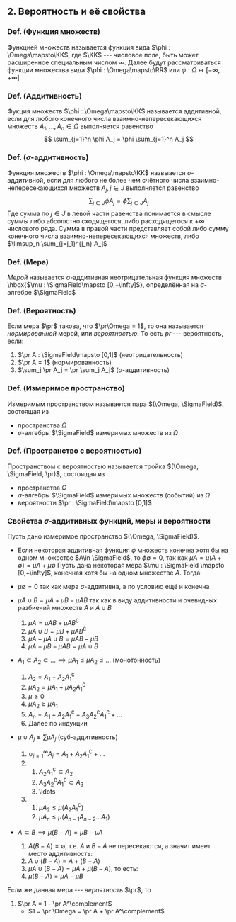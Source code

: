 ## 2. Вероятность и её свойства ##


### Def. (Функция множеств)
Функцией множеств называется функция вида $\phi : \Omega\mapsto\KK$,
где $\KK$ --- числовое поле, быть может расширенное специальным числом $\infty$.
Далее будут рассматриваться функции множества вида
$\phi : \Omega\mapsto\RR$ или $\phi : \Omega\mapsto [-\infty,+\infty]$

### Def. (Аддитивность) ###
Фукция множеств $\phi : \Omega\mapsto\KK$ называется аддитивной,
если для любого конечного числа
взаимно-непересекающихся множеств $A_{1}, \ldots, A_n \in \Omega$ выполняется равенство
$$ \sum_{j=1}^n \phi A_j = \phi \sum_{j=1}^n A_j $$

### Def. ($\sigma$-аддитивность) ###
Функция множеств $\phi : \Omega\mapsto\KK$ назвыается $\sigma$-аддитивной,
если для любого не более чем счётного числа взаимно-непересекающихся множеств $A_{j}, j\in J$
выполняется равенство
$$ \sum_{j\in J} \phi A_{j} = \phi \sum_{j\in J} A_{j} $$
Где сумма по $j\in J$ в левой части равенства понимается в смысле
суммы либо абсолютно сходящегося,
либо расходящегося к $+\infty$ числового ряда.
Сумма в правой части представляет собой либо сумму конечного числа взаимно-непересекающихся множеств,
либо $\limsup_n \sum_{j=j_1}^{j_n} A_j$

### Def. (Мера) ###
*Мерой* называется $\sigma$-аддитивная неотрицательная функция множеств \hbox{$\mu : \SigmaField\mapsto [0,+\infty]$},
определённая на $\sigma$-алгебре $\SigmaField$

### Def. (Вероятность) ###
Если мера $\pr$ такова, что $\pr\Omega = 1$, то она называется *нормированной* мерой, или *вероятностью*.
То есть $pr$ --- вероятность, если:

1.  $\pr A : \SigmaField\mapsto [0,1]$  (неотрицательность)
2.  $\pr A = 1$                         (нормированность)
2.  $\sum_j \pr A_j = \pr \sum_j A_j$   ($\sigma$-аддитивность)

### Def. (Измеримое пространство) ###
Измеримым пространством называется пара $(\Omega, \SigmaField)$, состоящая из

* пространства $\Omega$
* $\sigma$-алгебры $\SigmaField$ измеримых множеств из $\Omega$

### Def. (Пространство с вероятностью) ###
Пространством с вероятностью называется тройка $(\Omega, \SigmaField, \pr)$, состоящая из

* пространства $\Omega$
* $\sigma$-алгебры $\SigmaField$ измеримых множеств (событий) из $\Omega$
* вероятности $\pr : \SigmaField\mapsto [0,1]$

### Свойства $\sigma$-аддитивных функций, меры и вероятности ###
Пусть дано измеримое пространство $(\Omega, \SigmaField)$.

* Если некоторая аддитивная функция $\phi$ множеств конечна хотя бы на одном множестве $A\in \SigmaField$,
  то $\phi\emptyset = 0$, так как $\mu A = \mu (A+\emptyset) = \mu A + \mu\emptyset$
Пусть дана некоторая мера $\mu : \SigmaField \mapsto [0,+\infty]$, конечная хотя бы на одном множестве $A$.
Тогда:

* $\mu\emptyset = 0$
  так как мера $\sigma$-аддитивна, а по условию ещё и конечна
* $\mu A\cup B = \mu A + \mu B - \mu AB$
  так как в виду аддитивности и очевидных разбиений множеств $A$ и $A\cup B$
    1. $\mu A       = \mu AB +  \mu A B^\complement$
    2. $\mu A\cup B = \mu B  +  \mu A B^\complement$
    3. $\mu A - \mu A\cup B = \mu AB - \mu B$
    4. $\mu A + \mu B - \mu AB = \mu A\cup B$
* $A_{1}\subset A_{2} \subset\ldots \implies \mu A_{1} \leq \mu A_{2} \leq \ldots$ (монотонность)
    1. $A_2 = A_1 + A_2 A_1^\complement$
    2. $\mu A_2 = \mu A_1 + \mu A_2 A_1^\complement$
    3. $\mu \geq 0$
    4. $\mu A_2 \geq \mu A_1$
    5. $A_n = A_1 + A_2 A_1^\complement + A_3 A_2^\complement A_1^\complement + \ldots$
    6. Далее по индукции
* $\mu \cup A_j \leq \sum \mu A_j$ (суб-аддитивность)
    1. $\cup_{j=1}^\infty A_j = A_1 + A_2 A_1^\complement + \ldots$
    2.  1. $A_2 A_1^\complement \subset A_2$
        2. $A_3 A_2^\complement A_1^\complement \subset A_3$
        3. \ldots
    3.  1. $\mu A_2 \leq \mu (A_2 A_1^\complement)$
        2. $\mu A_n \leq \mu (A_{n-1} A_{n-2} \ldots A_1)$
* $A \subset B \implies \mu (B - A) = \mu B - \mu A$
    1. $A (B-A) = \emptyset$, т.е. $A$ и $B-A$ не пересекаются, а значит имеет место аддитивность:
    2. $A \cup (B-A) = A + (B-A)$
    3. $\mu A\cup (B-A) = \mu A + \mu (B-A)$, то есть:
    5. $\mu (B-A) = \mu A - \mu B$

Если же данная мера --- *вероятность* $\pr$, то

1.  $\pr A = 1 - \pr A^\complement$
    * $1 = \pr \Omega = \pr A + \pr A^\complement$
